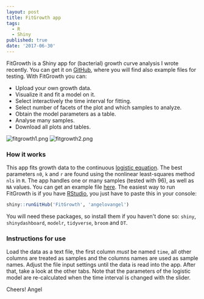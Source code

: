 ```yaml
---
layout: post
title: FitGrowth app
tags:
  - R
  - Shiny
published: true
date: '2017-06-30'
---
```


FitGrowth is a Shiny app for (bacterial) growth curve analysis I wrote recently.
You can get it on [GitHub](https://github.com/angelovangel/FitGrowth), where you will find also example files for testing.
With FitGrowth you can:
  - Upload your own growth data. 
  - Visualize it and fit a model on it. 
  - Select interactively the time interval for fitting. 
  - Select number of facets of the plot and which samples to analyze. 
  - Obtain the model parameters as a table. 
  - Analyse many samples. 
  - Download all plots and tables.
  
![fitgrowth1.png]({{site.baseurl}}/img/fitgrowth1.png)
![fitgrowth2.png]({{site.baseurl}}/img/fitgrowth2.png)
### How it works
This app fits growth data to the continuous [logistic equation](https://en.wikipedia.org/wiki/Generalised_logistic_function). The best parameters `n0`, `k` and `r` are found using the nonlinear least-squares method `nls` in `R`. The app handles one or many samples (tested with 96), as well as `NA` values. You can get an example file [here](https://www.dropbox.com/sh/zzf7y3ijwkat55e/AABUvp7BAARIdYBqZWgk1E37a?dl=0). The easiest way to run FitGrowth is if you have [RStudio](http://rstudio.org), you just have to paste this in your console:
```r
shiny::runGitHub('FitGrowth', 'angelovangel')
```
You will need these packages, so install them if you haven't done so: `shiny`, `shinydashboard`, `modelr`, `tidyverse`, `broom` and `DT`.
### Instructions for use
Load the data as a text file, the first column *must* be named `time`, all other columns are treated as samples and the columns names are used as sample names. Adjust the file input settings until the data is read into the app. After that, take a look at the other tabs. 
Note that the parameters of the logistic model are re-calculated when the time interval is changed with the slider.

Cheers!
Angel
